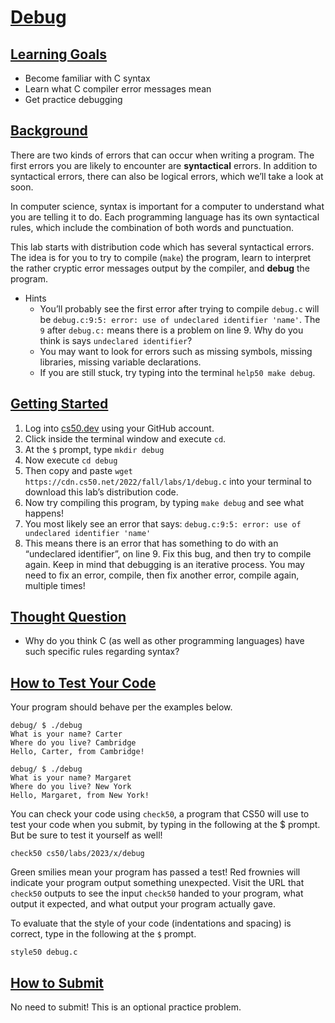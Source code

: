 # [Debug](#debug)

## [Learning Goals](#learning-goals)

- Become familiar with C syntax
- Learn what C compiler error messages mean
- Get practice debugging

## [Background](#background)

There are two kinds of errors that can occur when writing a program. The
first errors you are likely to encounter are **syntactical** errors. In
addition to syntactical errors, there can also be logical errors, which
we’ll take a look at soon.

In computer science, syntax is important for a computer to understand
what you are telling it to do. Each programming language has its own
syntactical rules, which include the combination of both words and
punctuation.

This lab starts with distribution code which has several syntactical
errors. The idea is for you to try to compile (`make`) the program,
learn to interpret the rather cryptic error messages output by the
compiler, and **debug** the program.

- Hints
  - You’ll probably see the first error after trying to compile
    `debug.c` will be
    `debug.c:9:5: error: use of undeclared identifier 'name'`. The `9`
    after `debug.c:` means there is a problem on line 9. Why do you
    think is says `undeclared identifier`?
  - You may want to look for errors such as missing symbols, missing
    libraries, missing variable declarations.
  - If you are still stuck, try typing into the terminal
    `help50 make debug`.

## [Getting Started](#getting-started)

1.  Log into [cs50.dev](https://cs50.dev/) using your GitHub account.
2.  Click inside the terminal window and execute `cd`.
3.  At the `$` prompt, type `mkdir debug`
4.  Now execute `cd debug`
5.  Then copy and paste
    `wget https://cdn.cs50.net/2022/fall/labs/1/debug.c` into your
    terminal to download this lab’s distribution code.
6.  Now try compiling this program, by typing `make debug` and see what
    happens!
7.  You most likely see an error that says:
    `debug.c:9:5: error: use of undeclared identifier 'name'`
8.  This means there is an error that has something to do with an
    “undeclared identifier”, on line 9. Fix this bug, and then try to
    compile again. Keep in mind that debugging is an iterative process.
    You may need to fix an error, compile, then fix another error,
    compile again, multiple times!

## [Thought Question](#thought-question)

- Why do you think C (as well as other programming languages) have such
  specific rules regarding syntax?

## [How to Test Your Code](#how-to-test-your-code)

Your program should behave per the examples below.

``` highlight
debug/ $ ./debug
What is your name? Carter
Where do you live? Cambridge
Hello, Carter, from Cambridge!
```

``` highlight
debug/ $ ./debug
What is your name? Margaret
Where do you live? New York
Hello, Margaret, from New York!
```

You can check your code using `check50`, a program that CS50 will use to
test your code when you submit, by typing in the following at the \$
prompt. But be sure to test it yourself as well!

``` highlight
check50 cs50/labs/2023/x/debug
```

Green smilies mean your program has passed a test! Red frownies will
indicate your program output something unexpected. Visit the URL that
`check50` outputs to see the input `check50` handed to your program,
what output it expected, and what output your program actually gave.

To evaluate that the style of your code (indentations and spacing) is
correct, type in the following at the `$` prompt.

``` highlight
style50 debug.c
```

## [How to Submit](#how-to-submit)

No need to submit! This is an optional practice problem.
